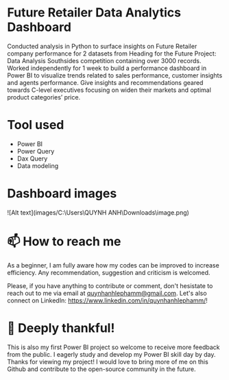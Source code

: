 # Future Retailer Data Analytics Dashboard
Conducted analysis in Python to surface insights on Future Retailer company performance for 2 datasets from Heading for the Future Project: Data Analysis Southsides competition containing over 3000 records. Worked independently for 1 week to build a performance dashboard in Power BI to visualize trends related to sales performance, customer insights and agents performance. Give insights and recommendations geared towards C-level executives focusing on widen their markets and optimal product categories’ price.
# Tool used
- Power BI
- Power Query
- Dax Query
- Data modeling
# Dashboard images
![Alt text](images/C:\Users\QUYNH ANH\Downloads\image.png)

# 📫 How to reach me
As a beginner, I am fully aware how my codes can be improved to increase efficiency. Any recommendation, suggestion and criticism is welcomed. 

Please, if you have anything to contribute or comment, don't hesistate to reach out to me via email at quynhanhlephamm@gmail.com. Let's also connect on LinkedIn: https://www.linkedin.com/in/quynhanhlephamm/!
# 👯 Deeply thankful!
This is also my first Power BI project so welcome to receive more feedback from the public. I eagerly study and develop my Power BI skill day by day. 
Thanks for viewing my project! I would love to bring more of me on this Github and contribute to the open-source community in the future. 
<!--


